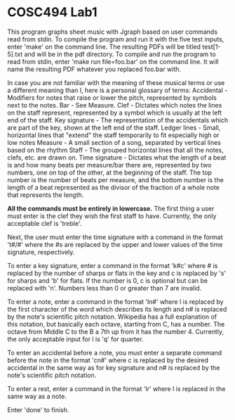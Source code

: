 # COSC494 Lab1

This program graphs sheet music with Jgraph based on user commands read from stdin.
To compile the program and run it with the five test inputs, enter 'make' on the command line. The
resulting PDFs will be titled test[1-5].txt and will be in the pdf directory.
To compile and run the program to read from stdin, enter 'make run file=foo.bar' on the command line. It will
name the resulting PDF whatever you replaced foo.bar with.

In case you are not familiar with the meaning of these musical terms or use a different meaning than I,
here is a personal glossary of terms:
    Accidental - Modifiers for notes that raise or lower the pitch, represented by symbols next to the notes.
    Bar - See Measure.
    Clef - Dictates which notes the lines on the staff represent, represented by a symbol which is
	    usually at the left end of the staff.
    Key signature - The representation of the accidentals which are part of the key, shown at the left end of the staff.
    Ledger lines - Small, horizontal lines that "extend" the staff temporarily to fit especially high or low notes
    Measure - A small section of a song, separated by vertical lines based on the rhythm
    Staff - The grouped horizontal lines that all the notes, clefs, etc. are drawn on.
    Time signature - Dictates what the length of a beat is and how many beats per measure/bar there are, represented
			by two numbers, one on top of the other, at the beginning of the staff. The top number is
			the number of beats per measure, and the bottom number is the length of a beat represented
			as the divisor of the fraction of a whole note that represents the length.

**All the commands must be entirely in lowercase.**
The first thing a user must enter is the clef they wish the first staff to have. Currently, the only acceptable clef is 'treble'.

Next, the user must enter the time signature with a command in the format 't#/#' where the #s are replaced by the upper and
lower values of the time signature, respectively.

To enter a key signature, enter a command in the format 'k#c' where # is replaced by the number of sharps or flats in the key
and c is replaced by 's' for sharps and 'b' for flats. If the number is 0, c is optional but can be replaced with 'n'.
Numbers less than 0 or greater than 7 are invalid.

To enter a note, enter a command in the format 'ln#' where l is replaced by the first character of the word which describes its
length and n# is replaced by the note's scientific pitch notation. Wikipedia has a full explanation of this notation, but basically
each octave, starting from C, has a number. The octave from Middle C to the B a 7th up from it has the number 4.
Currently, the only acceptable input for l is 'q' for quarter. 

To enter an accidental before a note, you must enter a separate command before the note in the format 'cn#' where c is replaced by
the desired accidental in the same way as for key signature and n# is replaced by the note's scientific pitch notation.

To enter a rest, enter a command in the format 'lr' where l is replaced in the same way as a note.

Enter 'done' to finish.
